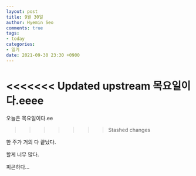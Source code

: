 ```yaml
---
layout: post
title: 9월 30일
author: Hyemin Seo
comments: true
tags:
- today
categories:
- 일기
date: 2021-09-30 23:30 +0900
---
```


<<<<<<< Updated upstream
목요일이다.eeee
=======
오늘은 목요일이다.ee
>>>>>>> Stashed changes

한 주가 거의 다 끝났다.

할게 너무 많다.

피곤하다...
